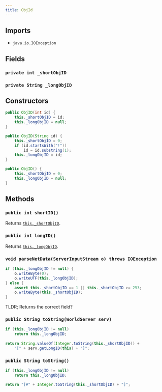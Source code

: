 ```yaml
---
title: ObjId
---
```


## Imports
- `java.io.IOException`

## Fields
### `private int _shortObjID`

### `private String _longObjID`

## Constructors
```java
public ObjID(int id) {
	this._shortObjID = id;
	this._longObjID = null;
}

public ObjID(String id) {
	this._shortObjID = 0;
	if (id.startsWith("!"))
		id = id.substring(1);
	this._longObjID = id;
}

public ObjID() {
	this._shortObjID = 0;
	this._longObjID = null;
}
```

## Methods
### `public int shortID()`
Returns [`this._shortObjID`](#private-int-_shortobjid).

### `public int longID()`
Returns [`this._longObjID`](#private-string-_longobjid).

### `void parseNetData(ServerInputStream o) throws IOException`
```java
if (this._longObjID != null) {
	o.writeByte(0);
	o.writeUTF(this._longObjID);
} else {
	assert this._shortObjID == 1 || this._shortObjID >= 253;
	o.writeByte(this._shortObjID);
} 
```

TLDR; Returns the correct field?

### `public String toString(WorldServer serv)`
```java
if (this._longObjID != null)
	return this._longObjID;
	
return String.valueOf(Integer.toString(this._shortObjID)) +
	"[" + serv.getLongID(this) + "]";
```

### `public String toString()`
```java
if (this._longObjID != null)
	return this._longObjID;

return "[#" + Integer.toString(this._shortObjID) + "]";
```
